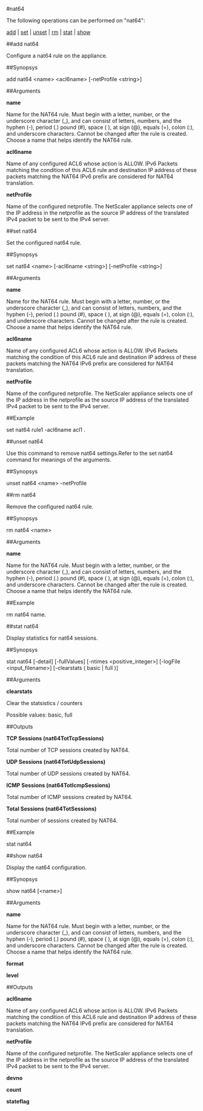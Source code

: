 #nat64

The following operations can be performed on "nat64":


[add](#add-nat64) | [set](#set-nat64) | [unset](#unset-nat64) | [rm](#rm-nat64) | [stat](#stat-nat64) | [show](#show-nat64)

##add nat64

Configure a nat64 rule on the appliance.


##Synopsys

add nat64 &lt;name> &lt;acl6name> [-netProfile &lt;string>]


##Arguments

<b>name</b>
Name for the NAT64 rule. Must begin with a letter, number, or the underscore character (_), and can consist of letters, numbers, and the hyphen (-), period (.) pound (#), space ( ), at sign (@), equals (=), colon (:), and underscore characters. Cannot be changed after the rule is created. Choose a name that helps identify the NAT64 rule.

<b>acl6name</b>
Name of any configured ACL6 whose action is ALLOW.  IPv6 Packets matching the condition of this ACL6 rule and destination IP address of these packets matching the NAT64 IPv6 prefix are considered for NAT64 translation.

<b>netProfile</b>
Name of the configured netprofile. The NetScaler appliance selects one of the IP address in the netprofile as the source IP address of the translated IPv4 packet to be sent to the IPv4 server.



##set nat64

Set the configured nat64 rule.


##Synopsys

set nat64 &lt;name> [-acl6name &lt;string>] [-netProfile &lt;string>]


##Arguments

<b>name</b>
Name for the NAT64 rule. Must begin with a letter, number, or the underscore character (_), and can consist of letters, numbers, and the hyphen (-), period (.) pound (#), space ( ), at sign (@), equals (=), colon (:), and underscore characters. Cannot be changed after the rule is created. Choose a name that helps identify the NAT64 rule.

<b>acl6name</b>
Name of any configured ACL6 whose action is ALLOW.  IPv6 Packets matching the condition of this ACL6 rule and destination IP address of these packets matching the NAT64 IPv6 prefix are considered for NAT64 translation.

<b>netProfile</b>
Name of the configured netprofile. The NetScaler appliance selects one of the IP address in the netprofile as the source IP address of the translated IPv4 packet to be sent to the IPv4 server.



##Example

set nat64 rule1  -acl6name acl1 .

##unset nat64

Use this command to remove  nat64 settings.Refer to the set  nat64 command for meanings of the arguments.


##Synopsys

unset nat64 &lt;name> -netProfile


##rm nat64

Remove the configured nat64 rule.


##Synopsys

rm nat64 &lt;name>


##Arguments

<b>name</b>
Name for the NAT64 rule. Must begin with a letter, number, or the underscore character (_), and can consist of letters, numbers, and the hyphen (-), period (.) pound (#), space ( ), at sign (@), equals (=), colon (:), and underscore characters. Cannot be changed after the rule is created. Choose a name that helps identify the NAT64 rule.



##Example

rm nat64  name.

##stat nat64

Display statistics for nat64 sessions.


##Synopsys

stat nat64 [-detail] [-fullValues] [-ntimes &lt;positive_integer>] [-logFile &lt;input_filename>] [-clearstats ( basic | full )]


##Arguments

<b>clearstats</b>
Clear the statsistics / counters
Possible values: basic, full



##Outputs

<b>TCP Sessions (nat64TotTcpSessions)</b>
Total number of TCP sessions created by NAT64.

<b>UDP Sessions (nat64TotUdpSessions)</b>
Total number of UDP sessions created by NAT64.

<b>ICMP Sessions (nat64TotIcmpSessions)</b>
Total number of ICMP sessions created by NAT64.

<b>Total Sessions (nat64TotSessions)</b>
Total number of sessions created by NAT64.



##Example

stat nat64

##show nat64

Display the nat64 configuration.


##Synopsys

show nat64 [&lt;name>]


##Arguments

<b>name</b>
Name for the NAT64 rule. Must begin with a letter, number, or the underscore character (_), and can consist of letters, numbers, and the hyphen (-), period (.) pound (#), space ( ), at sign (@), equals (=), colon (:), and underscore characters. Cannot be changed after the rule is created. Choose a name that helps identify the NAT64 rule.

<b>format</b>

<b>level</b>



##Outputs

<b>acl6name</b>
Name of any configured ACL6 whose action is ALLOW.  IPv6 Packets matching the condition of this ACL6 rule and destination IP address of these packets matching the NAT64 IPv6 prefix are considered for NAT64 translation.

<b>netProfile</b>
Name of the configured netprofile. The NetScaler appliance selects one of the IP address in the netprofile as the source IP address of the translated IPv4 packet to be sent to the IPv4 server.

<b>devno</b>

<b>count</b>

<b>stateflag</b>



